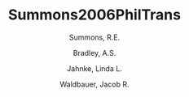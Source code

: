 ---
layout: publication
title: Summons2006PhilTrans
category: journalpub
author: 
	- Summons, R.E.
	- Bradley, A.S.
	- Jahnke, Linda L. 
	- Waldbauer, Jacob R. 
pubtitle:  "Steroids, triterpenoids and molecular oxygen"
journal: Philosophical Transactions of the Royal Society of London, Series B 
volume: 361 
number: 1470 
pages: 951-968 
year: 2006
---